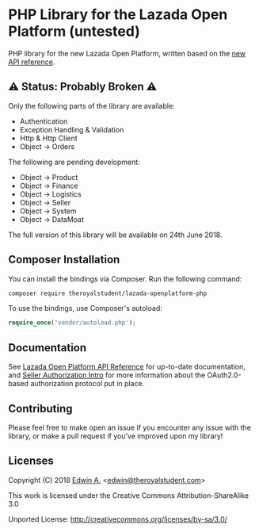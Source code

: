 # PHP Library for the Lazada Open Platform (untested)
PHP library for the new Lazada Open Platform, written based on the [new API reference](https://open.lazada.com/doc/api.htm).

## ⚠️ Status: Probably Broken ⚠️
Only the following parts of the library are available:
- Authentication
- Exception Handling & Validation
- Http & Http Client
- Object -> Orders

The following are pending development:
- Object -> Product
- Object -> Finance
- Object -> Logistics
- Object -> Seller
- Object -> System
- Object -> DataMoat

The full version of this library will be available on 24th June 2018.

## Composer Installation
You can install the bindings via Composer. Run the following command:

```bash
composer require theroyalstudent/lazada-openplatform-php
```

To use the bindings, use Composer's autoload:

```php
require_once('vendor/autoload.php');
```

## Documentation
See [Lazada Open Platform API Reference](https://open.lazada.com/doc/api.htm) for up-to-date documentation, and [Seller Authorization Intro](https://open.lazada.com/doc/doc.htm#?nodeId=10434&docId=108260) for more information about the OAuth2.0-based authorization protocol put in place.

## Contributing
Please feel free to make open an issue if you encounter any issue with the library, or make a pull request if you've improved upon my library!

## Licenses

Copyright (C) 2018 [Edwin A.](https://theroyalstudent.com) \<edwin@theroyalstudent.com\>

This work is licensed under the Creative Commons Attribution-ShareAlike 3.0

Unported License: http://creativecommons.org/licenses/by-sa/3.0/